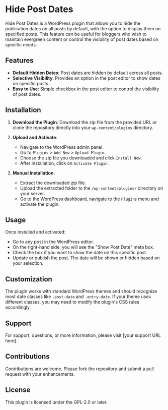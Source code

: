 # Hide Post Dates

Hide Post Dates is a WordPress plugin that allows you to hide the publication dates on all posts by default, with the option to display them on specified posts. This feature can be useful for bloggers who wish to maintain evergreen content or control the visibility of post dates based on specific needs.

## Features

-   **Default Hidden Dates**: Post dates are hidden by default across all posts.
-   **Selective Visibility**: Provides an option in the post editor to show dates on specific posts.
-   **Easy to Use**: Simple checkbox in the post editor to control the visibility of post dates.

## Installation

1. **Download the Plugin**:
   Download the zip file from the provided URL or clone the repository directly into your `wp-content/plugins` directory.

2. **Upload and Activate**:

    - Navigate to the WordPress admin panel.
    - Go to `Plugins` > `Add New` > `Upload Plugin`.
    - Choose the zip file you downloaded and click `Install Now`.
    - After installation, click on `Activate Plugin`.

3. **Manual Installation**:
    - Extract the downloaded zip file.
    - Upload the extracted folder to the `/wp-content/plugins/` directory on your server.
    - Go to the WordPress dashboard, navigate to the `Plugins` menu and activate the plugin.

## Usage

Once installed and activated:

-   Go to any post in the WordPress editor.
-   On the right-hand side, you will see the "Show Post Date" meta box.
-   Check the box if you want to show the date on this specific post.
-   Update or publish the post. The date will be shown or hidden based on your selection.

## Customization

The plugin works with standard WordPress themes and should recognize most date classes like `.post-date` and `.entry-date`. If your theme uses different classes, you may need to modify the plugin's CSS rules accordingly.

## Support

For support, questions, or more information, please visit [your support URL here].

## Contributions

Contributions are welcome. Please fork the repository and submit a pull request with your enhancements.

## License

This plugin is licensed under the GPL-2.0 or later.

